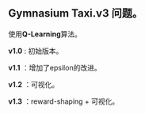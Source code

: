 ## Gymnasium Taxi.v3 问题。


使用**Q-Learning**算法。


**v1.0** : 初始版本。

**v1.1** ：增加了epsilon的改进。

**v1.2** ：可视化。

**v1.3** ：reward-shaping + 可视化。
